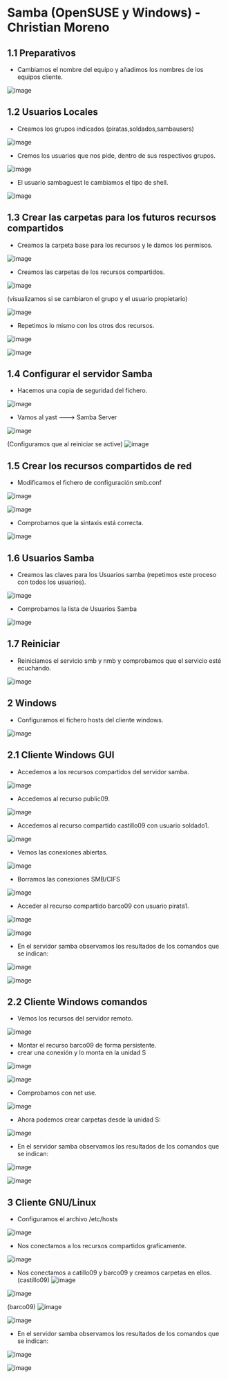 # Samba (OpenSUSE y Windows) - Christian Moreno #

## 1.1 Preparativos ##

- Cambiamos el nombre del equipo y añadimos los nombres de los equipos cliente.

![image](https://github.com/christianjmx/ADD_christian/blob/main/TRIM%201/Tema%202/Recursos%20SMB-CIFS/IMG/Samba/1.png)

## 1.2 Usuarios Locales ##

- Creamos los grupos indicados (piratas,soldados,sambausers)

![image](https://github.com/christianjmx/ADD_christian/blob/main/TRIM%201/Tema%202/Recursos%20SMB-CIFS/IMG/Samba/2.png)

- Cremos los usuarios que nos pide, dentro de sus respectivos grupos.

![image](https://github.com/christianjmx/ADD_christian/blob/main/TRIM%201/Tema%202/Recursos%20SMB-CIFS/IMG/Samba/3.png)

- El usuario sambaguest le cambiamos el tipo de shell.

![image](https://github.com/christianjmx/ADD_christian/blob/main/TRIM%201/Tema%202/Recursos%20SMB-CIFS/IMG/Samba/4.png)

## 1.3  Crear las carpetas para los futuros recursos compartidos ##

- Creamos la carpeta base para los recursos y le damos los permisos.

![image](https://github.com/christianjmx/ADD_christian/blob/main/TRIM%201/Tema%202/Recursos%20SMB-CIFS/IMG/Samba/5.png)

- Creamos las carpetas de los recursos compartidos.

![image](https://github.com/christianjmx/ADD_christian/blob/main/TRIM%201/Tema%202/Recursos%20SMB-CIFS/IMG/Samba/6.png)

(visualizamos si se cambiaron el grupo y el usuario propietario)

![image](https://github.com/christianjmx/ADD_christian/blob/main/TRIM%201/Tema%202/Recursos%20SMB-CIFS/IMG/Samba/7.png)

- Repetimos lo mismo con los otros dos recursos.

![image](https://github.com/christianjmx/ADD_christian/blob/main/TRIM%201/Tema%202/Recursos%20SMB-CIFS/IMG/Samba/8.png)

![image](https://github.com/christianjmx/ADD_christian/blob/main/TRIM%201/Tema%202/Recursos%20SMB-CIFS/IMG/Samba/9.png)

## 1.4 Configurar el servidor Samba ##

- Hacemos una copia de seguridad del fichero.

![image](https://github.com/christianjmx/ADD_christian/blob/main/TRIM%201/Tema%202/Recursos%20SMB-CIFS/IMG/Samba/10.png)

- Vamos al yast ---> Samba Server

![image](https://github.com/christianjmx/ADD_christian/blob/main/TRIM%201/Tema%202/Recursos%20SMB-CIFS/IMG/Samba/11.png)

 (Configuramos que al reiniciar se active)
![image](https://github.com/christianjmx/ADD_christian/blob/main/TRIM%201/Tema%202/Recursos%20SMB-CIFS/IMG/Samba/12.png)

## 1.5 Crear los recursos compartidos de red ##

- Modificamos el fichero de configuración smb.conf

![image](https://github.com/christianjmx/ADD_christian/blob/main/TRIM%201/Tema%202/Recursos%20SMB-CIFS/IMG/Samba/13.png)

![image](https://github.com/christianjmx/ADD_christian/blob/main/TRIM%201/Tema%202/Recursos%20SMB-CIFS/IMG/Samba/14.png)

- Comprobamos que la sintaxis está correcta.

![image](https://github.com/christianjmx/ADD_christian/blob/main/TRIM%201/Tema%202/Recursos%20SMB-CIFS/IMG/Samba/15.png)

## 1.6 Usuarios Samba ##

- Creamos las claves para los Usuarios samba (repetimos este proceso con todos los usuarios).

![image](https://github.com/christianjmx/ADD_christian/blob/main/TRIM%201/Tema%202/Recursos%20SMB-CIFS/IMG/Samba/16.png)

- Comprobamos la lista de Usuarios Samba

![image](https://github.com/christianjmx/ADD_christian/blob/main/TRIM%201/Tema%202/Recursos%20SMB-CIFS/IMG/Samba/17.png)

## 1.7 Reiniciar ##

- Reiniciamos el servicio smb y nmb y comprobamos que el servicio esté ecuchando.

![image](https://github.com/christianjmx/ADD_christian/blob/main/TRIM%201/Tema%202/Recursos%20SMB-CIFS/IMG/Samba/18.png)

## 2 Windows ##

- Configuramos el fichero hosts del cliente windows.

![image](https://github.com/christianjmx/ADD_christian/blob/main/TRIM%201/Tema%202/Recursos%20SMB-CIFS/IMG/Samba/19.png)

## 2.1 Cliente Windows GUI ##

- Accedemos a los recursos compartidos del servidor samba.

![image](https://github.com/christianjmx/ADD_christian/blob/main/TRIM%201/Tema%202/Recursos%20SMB-CIFS/IMG/Samba/20.png)

- Accedemos al recurso public09.

![image](https://github.com/christianjmx/ADD_christian/blob/main/TRIM%201/Tema%202/Recursos%20SMB-CIFS/IMG/Samba/21.png)

- Accedemos al recurso compartido castillo09 con usuario soldado1.

![image](https://github.com/christianjmx/ADD_christian/blob/main/TRIM%201/Tema%202/Recursos%20SMB-CIFS/IMG/Samba/22.png)

- Vemos las conexiones abiertas.

![image](https://github.com/christianjmx/ADD_christian/blob/main/TRIM%201/Tema%202/Recursos%20SMB-CIFS/IMG/Samba/23.png)

- Borramos las conexiones SMB/CIFS

![image](https://github.com/christianjmx/ADD_christian/blob/main/TRIM%201/Tema%202/Recursos%20SMB-CIFS/IMG/Samba/24.png)

- Acceder al recurso compartido barco09 con usuario pirata1.

![image](https://github.com/christianjmx/ADD_christian/blob/main/TRIM%201/Tema%202/Recursos%20SMB-CIFS/IMG/Samba/25.png)

![image](https://github.com/christianjmx/ADD_christian/blob/main/TRIM%201/Tema%202/Recursos%20SMB-CIFS/IMG/Samba/26.png)

- En el servidor samba observamos los resultados de los comandos que se indican:

![image](https://github.com/christianjmx/ADD_christian/blob/main/TRIM%201/Tema%202/Recursos%20SMB-CIFS/IMG/Samba/27.png)

![image](https://github.com/christianjmx/ADD_christian/blob/main/TRIM%201/Tema%202/Recursos%20SMB-CIFS/IMG/Samba/28.png)

## 2.2 Cliente Windows comandos ##

- Vemos los recursos del servidor remoto.

![image](https://github.com/christianjmx/ADD_christian/blob/main/TRIM%201/Tema%202/Recursos%20SMB-CIFS/IMG/Samba/29.png)

- Montar el recurso barco09 de forma persistente.
- crear una conexión y lo monta en la unidad S

![image](https://github.com/christianjmx/ADD_christian/blob/main/TRIM%201/Tema%202/Recursos%20SMB-CIFS/IMG/Samba/30.png)

![image](https://github.com/christianjmx/ADD_christian/blob/main/TRIM%201/Tema%202/Recursos%20SMB-CIFS/IMG/Samba/31.png)

- Comprobamos con net use.

![image](https://github.com/christianjmx/ADD_christian/blob/main/TRIM%201/Tema%202/Recursos%20SMB-CIFS/IMG/Samba/32.png)

- Ahora podemos crear carpetas desde la unidad S:

![image](https://github.com/christianjmx/ADD_christian/blob/main/TRIM%201/Tema%202/Recursos%20SMB-CIFS/IMG/Samba/33.png)

- En el servidor samba observamos los resultados de los comandos que se indican:

![image](https://github.com/christianjmx/ADD_christian/blob/main/TRIM%201/Tema%202/Recursos%20SMB-CIFS/IMG/Samba/34.png)

![image](https://github.com/christianjmx/ADD_christian/blob/main/TRIM%201/Tema%202/Recursos%20SMB-CIFS/IMG/Samba/35.png)

## 3 Cliente GNU/Linux ##

- Configuramos el archivo /etc/hosts

![image](https://github.com/christianjmx/ADD_christian/blob/main/TRIM%201/Tema%202/Recursos%20SMB-CIFS/IMG/Samba/36.png)

- Nos conectamos a los recursos compartidos graficamente.

![image](https://github.com/christianjmx/ADD_christian/blob/main/TRIM%201/Tema%202/Recursos%20SMB-CIFS/IMG/parte%20de%20grafico/80.png)

- Nos conectamos a catillo09 y barco09 y creamos carpetas en ellos.
(castillo09)
![image](https://github.com/christianjmx/ADD_christian/blob/main/TRIM%201/Tema%202/Recursos%20SMB-CIFS/IMG/parte%20de%20grafico/81.png)

![image](https://github.com/christianjmx/ADD_christian/blob/main/TRIM%201/Tema%202/Recursos%20SMB-CIFS/IMG/parte%20de%20grafico/82.png)

(barco09)
![image](https://github.com/christianjmx/ADD_christian/blob/main/TRIM%201/Tema%202/Recursos%20SMB-CIFS/IMG/parte%20de%20grafico/83.png)

![image](https://github.com/christianjmx/ADD_christian/blob/main/TRIM%201/Tema%202/Recursos%20SMB-CIFS/IMG/parte%20de%20grafico/84.png)

- En el servidor samba observamos los resultados de los comandos que se indican:

![image](https://github.com/christianjmx/ADD_christian/blob/main/TRIM%201/Tema%202/Recursos%20SMB-CIFS/IMG/parte%20de%20grafico/85.png)

![image](https://github.com/christianjmx/ADD_christian/blob/main/TRIM%201/Tema%202/Recursos%20SMB-CIFS/IMG/parte%20de%20grafico/86.png)






























